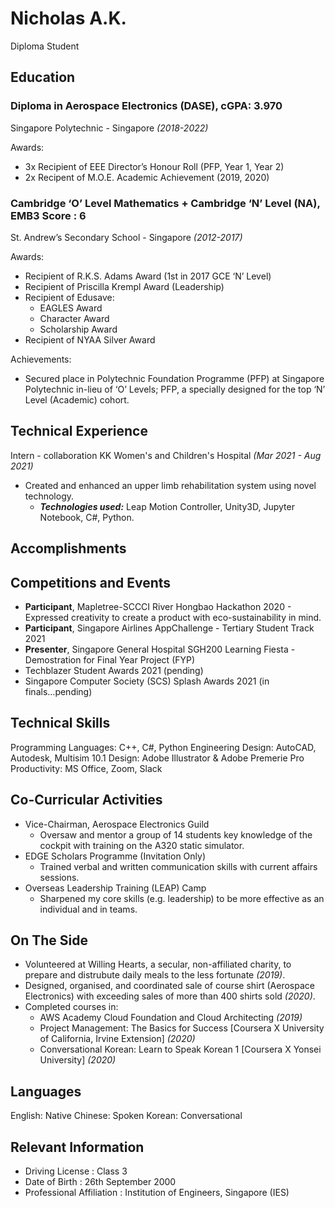 # Nicholas A.K.
Diploma Student

## Education

### Diploma in Aerospace Electronics (DASE), cGPA: 3.970
Singapore Polytechnic - Singapore *(2018-2022)*

Awards:
 - 3x Recipient of EEE Director’s Honour Roll (PFP, Year 1, Year 2)
 - 2x Recipent of M.O.E. Academic Achievement (2019, 2020)

### Cambridge ‘O’ Level Mathematics + Cambridge ‘N’ Level (NA), EMB3 Score : 6
St. Andrew’s Secondary School - Singapore *(2012-2017)*

Awards:
 - Recipient of R.K.S. Adams Award (1st in 2017 GCE ‘N’ Level)
 - Recipient of Priscilla Krempl Award (Leadership)
 - Recipient of Edusave:
	 - EAGLES Award
	 - Character Award
	 - Scholarship Award
 - Recipient of NYAA Silver Award

Achievements: 
 - Secured place in Polytechnic Foundation Programme (PFP) at Singapore Polytechnic in-lieu of ‘O’ Levels; PFP, a specially designed for the top ‘N’ Level (Academic) cohort.

## Technical Experience
Intern - collaboration KK Women's and Children's Hospital *(Mar 2021 - Aug 2021)* 
 - Created and enhanced an upper limb rehabilitation system using novel technology.
	 - ***Technologies used:*** Leap Motion Controller, Unity3D, Jupyter Notebook, C#, Python.

## Accomplishments



## Competitions and Events
 - **Participant**, Mapletree-SCCCI River Hongbao Hackathon 2020 - Expressed creativity to create a product with eco-sustainability in mind. 
 - **Participant**, Singapore Airlines AppChallenge - Tertiary Student Track 2021
 - **Presenter**, Singapore General Hospital SGH200 Learning Fiesta - Demostration for Final Year Project (FYP)
 - Techblazer Student Awards 2021 (pending)
 - Singapore Computer Society (SCS) Splash Awards 2021 (in finals...pending)

## Technical Skills
Programming Languages: C++, C#, Python
Engineering Design: AutoCAD, Autodesk, Multisim 10.1
Design: Adobe Illustrator & Adobe Premerie Pro
Productivity: MS Office, Zoom,  Slack

## Co-Curricular Activities
- Vice-Chairman, Aerospace Electronics Guild
	- Oversaw and mentor a group of 14 students key knowledge of the cockpit with training on the A320 static simulator.
- EDGE Scholars Programme (Invitation Only)
	- Trained verbal and written communication skills with current affairs sessions.
- Overseas Leadership Training (LEAP) Camp
	- Sharpened my core skills (e.g. leadership) to be more effective as an individual and in teams.

## On The Side
- Volunteered at Willing Hearts, a secular, non-affiliated charity, to prepare and distrubute daily meals to the less fortunate *(2019)*.
- Designed, organised, and coordinated sale of course shirt (Aerospace Electronics) with exceeding sales of more than 400 shirts sold *(2020)*.
-  Completed courses in: 
	 - AWS Academy Cloud Foundation and Cloud Architecting *(2019)*
	 - Project Management: The Basics for Success [Coursera X University of California, Irvine Extension] *(2020)*
	 - Conversational Korean: Learn to Speak Korean 1 [Coursera X Yonsei University] *(2020)*

## Languages
English: Native
Chinese: Spoken
Korean: Conversational

## Relevant Information

 - Driving License : Class 3
 - Date of Birth : 26th September 2000
 - Professional Affiliation : Institution of Engineers, Singapore (IES)


<!--stackedit_data:
eyJoaXN0b3J5IjpbMTg5NjU3NjAwNywxODUxODg4MzcwLC00OD
k0MjM4NzQsMTA0NDcyMTA5OCwtMTE4ODAyMTg3NCwtMTE1NjM0
OTQzOSwyNDIxMTQ0NCwxOTg3Mzk4MTIsMTcyOTgxMTcyMiwzMD
E3MzIyODcsMjE3OTYzOTMxLDg0MjE1MjQ0NywtMTUwOTA3MTg2
NywtNzIzNTQ3MzAxLDYxMzM4MDMyMSwxMDQ2MzY5ODgzLDU3ND
M0NDk1MywtMTY3NzYyMzg0MywtMTYzNjY5MzI1OSw0NDQ1MDk1
MzRdfQ==
-->